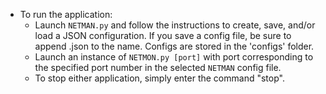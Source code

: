 - To run the application:
	- Launch `NETMAN.py` and follow the instructions to create, save, and/or load a JSON configuration. If you save a config file, be sure to append .json to the name. Configs are stored in the 'configs' folder.
	- Launch an instance of `NETMON.py [port]` with port corresponding to the specified port number in the selected `NETMAN` config file.
	- To stop either application, simply enter the command "stop".